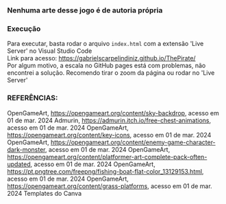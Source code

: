 ### Nenhuma arte desse jogo é de autoria própria
### Execução

Para executar, basta rodar o arquivo `index.html` com a extensão 'Live Server' no Visual Studio Code
<br>
Link para acesso: https://gabrielscarpelindiniz.github.io/ThePirate/ 
<br>
Por algum motivo, a escala no GitHub pages está com problemas, não encontrei a solução. Recomendo tirar o zoom da página ou rodar no 'Live Server'

### REFERÊNCIAS:
OpenGameArt, https://opengameart.org/content/sky-backdrop, acesso em 01 de mar. 2024
Admurin, https://admurin.itch.io/free-chest-animations, acesso em 01 de mar. 2024
OpenGameArt, https://opengameart.org/content/key-icons, acesso em 01 de mar. 2024
OpenGameArt, https://opengameart.org/content/enemy-game-character-dark-monster, acesso em 01 de mar. 2024
OpenGameArt, https://opengameart.org/content/platformer-art-complete-pack-often-updated, acesso em 01 de mar. 2024
OpenGameArt, https://pt.pngtree.com/freepng/fishing-boat-flat-color_13129153.html, acesso em 01 de mar. 2024
OpenGameArt, https://opengameart.org/content/grass-platforms, acesso em 01 de mar. 2024
Templates do Canva

